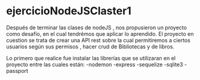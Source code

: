 # ejercicioNodeJSClaster1
Después de terminar las clases de nodeJS , nos propusieron un proyecto como desafío, en el cual
tendrémos que aplicar lo aprendido. El proyecto en cuestion se trata de crear una API rest sobre
la cual permitiremos a ciertos usuarios según sus permisos , hacer crud de Bibliotecas y de libros.

Lo primero que realice fue instalar las librerías que se utilizaran en el proyecto entre las cuales están:
-nodemon
-express
-sequelize
-sqlite3
-passport

